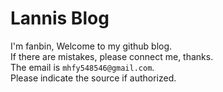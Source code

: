 Lannis Blog
========
I'm fanbin, Welcome to my github blog.  
If there are mistakes, please connect me, thanks.  
The email is `mhfy548546@gmail.com`.  
Please indicate the source if authorized.
